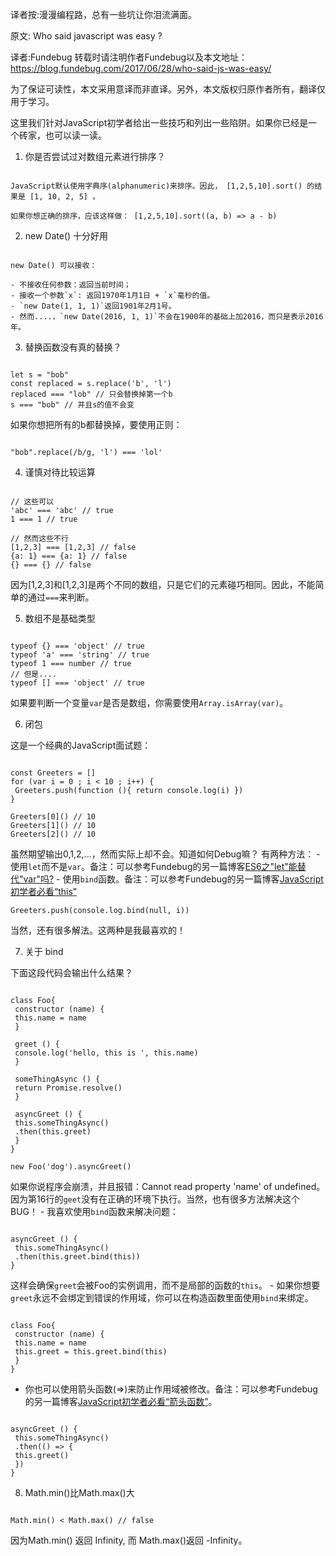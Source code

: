 译者按:漫漫编程路，总有一些坑让你泪流满面。

原文: Who said javascript was easy ?

译者:Fundebug
转载时请注明作者Fundebug以及本文地址：
https://blog.fundebug.com/2017/06/28/who-said-js-was-easy/

为了保证可读性，本文采用意译而非直译。另外，本文版权归原作者所有，翻译仅用于学习。

这里我们针对JavaScript初学者给出一些技巧和列出一些陷阱。如果你已经是一个砖家，也可以读一读。

1. 你是否尝试过对数组元素进行排序？
<pre><code>
JavaScript默认使用字典序(alphanumeric)来排序。因此， [1,2,5,10].sort() 的结果是 [1, 10, 2, 5] 。

如果你想正确的排序，应该这样做： [1,2,5,10].sort((a, b) => a - b)
</code></pre>

2. new Date() 十分好用
<pre><code>
new Date() 可以接收：

- 不接收任何参数：返回当前时间；
- 接收一个参数`x`: 返回1970年1月1日 + `x`毫秒的值。
- `new Date(1, 1, 1)`返回1901年2月1号。
- 然而....，`new Date(2016, 1, 1)`不会在1900年的基础上加2016，而只是表示2016年。
</code></pre>

3. 替换函数没有真的替换？
<pre><code>
let s = "bob"
const replaced = s.replace('b', 'l')
replaced === "lob" // 只会替换掉第一个b
s === "bob" // 并且s的值不会变
</code></pre>
如果你想把所有的b都替换掉，要使用正则：
<pre><code>
"bob".replace(/b/g, 'l') === 'lol'
</code></pre>

4. 谨慎对待比较运算
<pre><code>
// 这些可以
'abc' === 'abc' // true
1 === 1 // true

// 然而这些不行
[1,2,3] === [1,2,3] // false
{a: 1} === {a: 1} // false
{} === {} // false
</code></pre>
因为[1,2,3]和[1,2,3]是两个不同的数组，只是它们的元素碰巧相同。因此，不能简单的通过`===`来判断。

5. 数组不是基础类型
<pre><code>
typeof {} === 'object' // true
typeof 'a' === 'string' // true
typeof 1 === number // true
// 但是....
typeof [] === 'object' // true
</code></pre>
如果要判断一个变量`var`是否是数组，你需要使用`Array.isArray(var)`。

6. 闭包

这是一个经典的JavaScript面试题：
<pre><code>
const Greeters = []
for (var i = 0 ; i < 10 ; i++) {
 Greeters.push(function (){ return console.log(i) })
}

Greeters[0]() // 10
Greeters[1]() // 10
Greeters[2]() // 10
</code></pre>
虽然期望输出0,1,2,...，然而实际上却不会。知道如何Debug嘛？ 有两种方法： - 使用`let`而不是`var`。备注：可以参考Fundebug的另一篇博客[ES6之"let"能替代"var"吗?](https://blog.fundebug.com/2017/05/04/why-you-should-not-use-var/) - 使用`bind`函数。备注：可以参考Fundebug的另一篇博客[JavaScript初学者必看“this”](https://blog.fundebug.com/2017/05/17/javascript-this-for-beginners/)

<pre><code>Greeters.push(console.log.bind(null, i))</code></pre>
当然，还有很多解法。这两种是我最喜欢的！

7. 关于 bind

下面这段代码会输出什么结果？
<pre><code>
class Foo{
 constructor (name) {
 this.name = name
 }

 greet () {
 console.log('hello, this is ', this.name)
 }

 someThingAsync () {
 return Promise.resolve()
 }

 asyncGreet () {
 this.someThingAsync()
 .then(this.greet)
 }
}

new Foo('dog').asyncGreet()
</code></pre>
如果你说程序会崩溃，并且报错：Cannot read property 'name' of undefined。 因为第16行的`geet`没有在正确的环境下执行。当然，也有很多方法解决这个BUG！ - 我喜欢使用`bind`函数来解决问题：
<pre><code>
asyncGreet () {
 this.someThingAsync()
 .then(this.greet.bind(this))
}
</code></pre>
这样会确保`greet`会被Foo的实例调用，而不是局部的函数的`this`。 - 如果你想要`greet`永远不会绑定到错误的作用域，你可以在构造函数里面使用`bind`来绑定。
<pre><code>
class Foo{
 constructor (name) {
 this.name = name
 this.greet = this.greet.bind(this)
 }
}
</code></pre>
- 你也可以使用箭头函数(=>)来防止作用域被修改。备注：可以参考Fundebug的另一篇博客[JavaScript初学者必看“箭头函数”](https://blog.fundebug.com/2017/05/25/arrow-function-for-beginner/)。
<pre><code>
asyncGreet () {
 this.someThingAsync()
 .then(() => {
 this.greet()
 })
}
</code></pre>
8. Math.min()比Math.max()大
<pre><code>
Math.min() < Math.max() // false
</code></pre>
因为Math.min() 返回 Infinity, 而 Math.max()返回 -Infinity。
